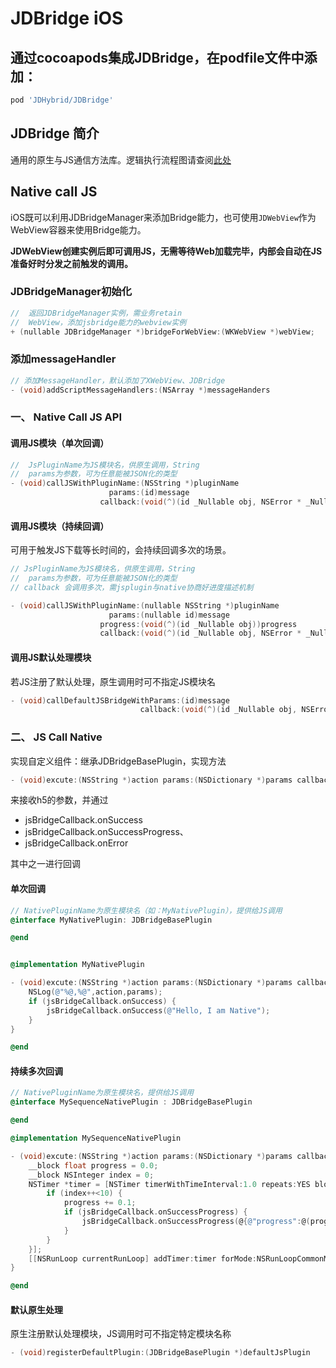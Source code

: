 # JDBridge iOS



## 通过cocoapods集成JDBridge，在podfile文件中添加：

```ruby
pod 'JDHybrid/JDBridge'
```
## JDBridge 简介

通用的原生与JS通信方法库。逻辑执行流程图请查阅[此处](../../../doc/progress.md)

## Native call JS

 iOS既可以利用JDBridgeManager来添加Bridge能力，也可使用`JDWebView`作为WebView容器来使用Bridge能力。

**JDWebView创建实例后即可调用JS，无需等待Web加载完毕，内部会自动在JS准备好时分发之前触发的调用。**

### JDBridgeManager初始化

```objective-c
//  返回JDBridgeManager实例，需业务retain
//  WebView，添加jsbridge能力的webview实例
+ (nullable JDBridgeManager *)bridgeForWebView:(WKWebView *)webView;
```
### 添加messageHandler

```objective-c
// 添加MessageHandler，默认添加了XWebView、JDBridge
- (void)addScriptMessageHandlers:(NSArray *)messageHanders

```

### 一、 Native Call JS API

#### 调用JS模块（单次回调）

```objective-c
//  JsPluginName为JS模块名，供原生调用，String
//  params为参数，可为任意能被JSON化的类型
- (void)callJSWithPluginName:(NSString *)pluginName
                      params:(id)message
                    callback:(void(^)(id _Nullable obj, NSError * _Nullable error))callback;
```

#### 调用JS模块（持续回调）

可用于触发JS下载等长时间的，会持续回调多次的场景。

```objective-c
// JsPluginName为JS模块名，供原生调用，String
//  params为参数，可为任意能被JSON化的类型
// callback 会调用多次，需jsplugin与native协商好进度描述机制

- (void)callJSWithPluginName:(nullable NSString *)pluginName
                      params:(nullable id)message
                    progress:(void(^)(id _Nullable obj))progress
                    callback:(void(^)(id _Nullable obj, NSError * _Nullable error))callback;
```

#### 调用JS默认处理模块

若JS注册了默认处理，原生调用时可不指定JS模块名

```objective-c
- (void)callDefaultJSBridgeWithParams:(id)message
                             callback:(void(^)(id _Nullable obj, NSError * _Nullable error))callback;

```



### 二、 JS Call Native

实现自定义组件：继承JDBridgeBasePlugin，实现方法

```objective-c
- (void)excute:(NSString *)action params:(NSDictionary *)params callback:(JDBridgeCallBack *)jsBridgeCallback
```
来接收h5的参数，并通过
* jsBridgeCallback.onSuccess
* jsBridgeCallback.onSuccessProgress、
* jsBridgeCallback.onError

其中之一进行回调

#### 单次回调

```objective-c
// NativePluginName为原生模块名（如：MyNativePlugin），提供给JS调用
@interface MyNativePlugin: JDBridgeBasePlugin

@end


@implementation MyNativePlugin

- (void)excute:(NSString *)action params:(NSDictionary *)params callback:(JDBridgeCallBack *)jsBridgeCallback{
    NSLog(@"%@,%@",action,params);
    if (jsBridgeCallback.onSuccess) {
        jsBridgeCallback.onSuccess(@"Hello, I am Native");
    }
}

@end

```

#### 持续多次回调

```objective-c
// NativePluginName为原生模块名，提供给JS调用
@interface MySequenceNativePlugin : JDBridgeBasePlugin

@end

@implementation MySequenceNativePlugin

- (void)excute:(NSString *)action params:(NSDictionary *)params callback:(JDBridgeCallBack *)jsBridgeCallback{
    __block float progress = 0.0;
    __block NSInteger index = 0;
    NSTimer *timer = [NSTimer timerWithTimeInterval:1.0 repeats:YES block:^(NSTimer * _Nonnull timer) {
        if (index++<10) {
            progress += 0.1;
            if (jsBridgeCallback.onSuccessProgress) {
                jsBridgeCallback.onSuccessProgress(@{@"progress":@(progress)}, progress);
            }
        }
    }];
    [[NSRunLoop currentRunLoop] addTimer:timer forMode:NSRunLoopCommonModes];
}

@end
```

#### 默认原生处理

原生注册默认处理模块，JS调用时可不指定特定模块名称

```objective-c
- (void)registerDefaultPlugin:(JDBridgeBasePlugin *)defaultJsPlugin
```

